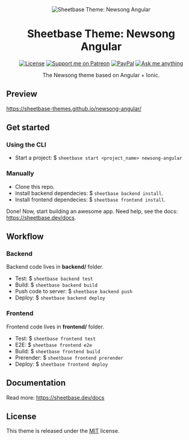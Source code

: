 <div align="center" style="text-align: center;">

<img src="https://sheetbase-themes.github.io/newsong-angular/assets/images/featured.jpg" alt="Sheetbase Theme: Newsong Angular" />

<h1>Sheetbase Theme: Newsong Angular</h1>

<!-- block:header -->

[![License][license_badge]][license_url] [![Support me on Patreon][badge_patreon]][patreon_url] [![PayPal][badge_paypal_donate]][paypal_donate_url] [![Ask me anything][badge_ask_me]][ask_me_url]

<!-- /block:header -->

<p>The Newsong theme based on Angular + Ionic.</p>

</div>

## Preview

<https://sheetbase-themes.github.io/newsong-angular/>

## Get started

### Using the CLI

- Start a project: $ `sheetbase start <project_name> newsong-angular`

### Manually

- Clone this repo.
- Install backend dependecies: $ `sheetbase backend install`.
- Install frontend dependecies: $ `sheetbase frontend install`.

Done! Now, start building an awesome app. Need help, see the docs: <https://sheetbase.dev/docs>.

## Workflow

### Backend

Backend code lives in **backend/** folder.

- Test: $ `sheetbase backend test`
- Build: $ `sheetbase backend build`
- Push code to server: $ `sheetbase backend push`
- Deploy: $ `sheetbase backend deploy`

### Frontend

Frontend code lives in **frontend/** folder.

- Test: $ `sheetbase frontend test`
- E2E: $ `sheetbase frontend e2e`
- Build: $ `sheetbase frontend build`
- Prerender: $ `sheetbase frontend prerender`
- Deploy: $ `sheetbase frontend deploy`

## Documentation

Read more: <https://sheetbase.dev/docs>

## License

This theme is released under the [MIT][license_url] license.

<!-- block:footer -->

[license_badge]: https://img.shields.io/github/license/mashape/apistatus.svg
[license_url]: https://github.com/sheetbase-themes/newsong-angular/blob/master/LICENSE
[badge_patreon]: https://lamnhan.github.io/assets/images/badges/patreon.svg
[patreon_url]: https://www.patreon.com/lamnhan
[badge_paypal_donate]: https://lamnhan.github.io/assets/images/badges/paypal_donate.svg
[paypal_donate_url]: https://www.paypal.me/lamnhan
[badge_ask_me]: https://img.shields.io/badge/ask/me-anything-1abc9c.svg
[ask_me_url]: https://m.me/sheetbase

<!-- /block:footer -->